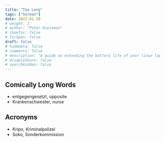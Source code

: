 ```yaml
---
title: "Too Long"
tags: ["German"]
date: 2022-01-29
# weight: 1
# author: "Peter Dieleman"
# showToc: false
# TocOpen: false
draft: false
# hidemeta: false
# comments: false
# description: "A guide on extending the battery life of your linux laptop"
# disableShare: false
# searchHidden: false
---
```

<!-- look up ratio -->

## Comically Long Words

- entgegengesetzt, opposite
- Krankenschwester, nurse

## Acronyms

- Kripo, Kriminalpolizei
- Soko, Sonderkommission
